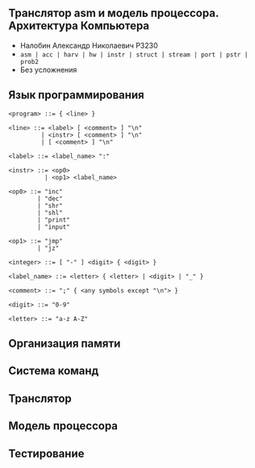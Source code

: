 ## Транслятор asm и модель процессора. Архитектура Компьютера

- Налобин Александр Николаевич P3230    
- `asm | acc | harv | hw | instr | struct | stream | port | pstr | prob2`
- Без усложнения 

## Язык программирования

``` ebnf
<program> ::= { <line> }

<line> ::= <label> [ <comment> ] "\n"
         | <instr> [ <comment> ] "\n"
         | [ <comment> ] "\n"

<label> ::= <label_name> ":"

<instr> ::= <op0>
          | <op1> <label_name>

<op0> ::= "inc"
        | "dec"
        | "shr"
        | "shl"
        | "print"
        | "input"

<op1> ::= "jmp"
        | "jz"

<integer> ::= [ "-" ] <digit> { <digit> }

<label_name> ::= <letter> { <letter> | <digit> | "_" }

<comment> ::= ";" { <any symbols except "\n"> }

<digit> ::= "0-9"

<letter> ::= "a-z A-Z"
```


## Организация памяти

## Система команд

## Транслятор

## Модель процессора

## Тестирование